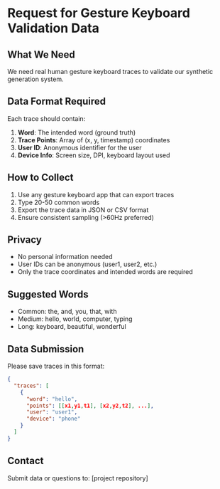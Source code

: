 
# Request for Gesture Keyboard Validation Data

## What We Need
We need real human gesture keyboard traces to validate our synthetic generation system.

## Data Format Required
Each trace should contain:
1. **Word**: The intended word (ground truth)
2. **Trace Points**: Array of (x, y, timestamp) coordinates
3. **User ID**: Anonymous identifier for the user
4. **Device Info**: Screen size, DPI, keyboard layout used

## How to Collect
1. Use any gesture keyboard app that can export traces
2. Type 20-50 common words
3. Export the trace data in JSON or CSV format
4. Ensure consistent sampling (>60Hz preferred)

## Privacy
- No personal information needed
- User IDs can be anonymous (user1, user2, etc.)
- Only the trace coordinates and intended words are required

## Suggested Words
- Common: the, and, you, that, with
- Medium: hello, world, computer, typing
- Long: keyboard, beautiful, wonderful

## Data Submission
Please save traces in this format:
```json
{
  "traces": [
    {
      "word": "hello",
      "points": [[x1,y1,t1], [x2,y2,t2], ...],
      "user": "user1",
      "device": "phone"
    }
  ]
}
```

## Contact
Submit data or questions to: [project repository]
